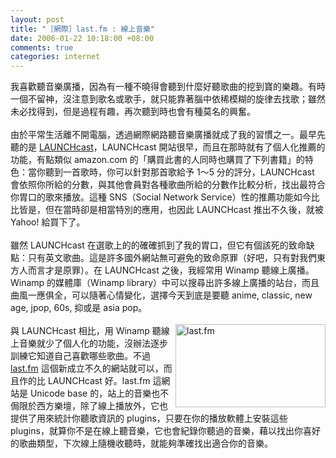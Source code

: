 ```yaml
--- 
layout: post
title: "［網際］last.fm : 線上音樂"
date: 2006-01-22 10:18:00 +08:00
comments: true
categories: internet
---
```


我喜歡聽音樂廣播，因為有一種不曉得會聽到什麼好聽歌曲的挖到寶的樂趣。有時一個不留神，沒注意到歌名或歌手，就只能靠著腦中依稀模糊的旋律去找歌；雖然未必找得到，但是過程有趣，再次聽到時也會有種莫名的興奮。<br /><br />由於平常生活離不開電腦，透過網際網路聽音樂廣播就成了我的習慣之一。最早先聽的是 <a href="http://music.yahoo.com/launchcast/member.asp">LAUNCHcast</a>，LAUNCHcast 開站很早，而且在那時就有了個人化推薦的功能，有點類似 amazon.com 的「購買此書的人同時也購買了下列書籍」的特色：當你聽到一首歌時，你可以針對那首歌給予 1～5 分的評分，LAUNCHcast 會依照你所給的分數，與其他會員對各種歌曲所給的分數作比較分析，找出最符合你胃口的歌來播放。這種 SNS（Social Network Service）性的推薦功能如今比比皆是，但在當時卻是相當特別的應用，也因此 LAUNCHcast 推出不久後，就被 Yahoo! 給買下了。<br /><br />雖然 LAUNCHcast 在選歌上的的確確抓到了我的胃口，但它有個該死的致命缺點：只有英文歌曲。這是許多國外網站無可避免的致命原罪（好吧，只有對我們東方人而言才是原罪）。在 LAUNCHcast 之後，我經常用 Winamp 聽線上廣播。Winamp 的媒體庫（Winamp library）中可以搜尋出許多線上廣播的站台，而且曲風一應俱全，可以隨著心情變化，選擇今天到底是要聽 anime, classic, new age, jpop, 60s, 抑或是 asia pop。<br /><br /><a href="http://www.last.fm/" aiotitle="Photo Sharing" aiotarget="false"><img height="133" alt="last.fm" src="http://static.flickr.com/41/84892568_c5801c6c11_m.jpg" width="240" align="right" /></a>與 LAUNCHcast 相比，用 Winamp 聽線上音樂就少了個人化的功能，沒辦法逐步訓練它知道自己喜歡哪些歌曲。不過 <a href="http://www.last.fm/">last.fm</a> 這個新成立不久的網站就可以，而且作的比 LAUNCHcast 好。last.fm 這網站是 Unicode base 的，站上的音樂也不侷限於西方樂壇，除了線上播放外，它也提供了用來統計你聽歌資訊的 plugins，只要在你的播放軟體上安裝這些 plugins，就算你不是在線上聽音樂，它也會紀錄你聽過的音樂，藉以找出你喜好的歌曲類型，下次線上隨機收聽時，就能夠準確找出適合你的音樂。
